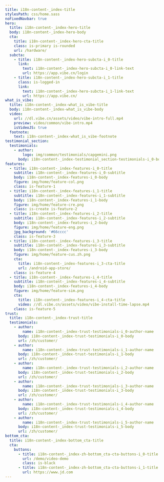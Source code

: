 ```yaml
---
title: i18n-content-_index-title
stylesPath: css/home.sass
noFixedNavbar: true
hero:
  title: i18n-content-_index-hero-title
  body: i18n-content-_index-hero-body
  cta:
    title: i18n-content-_index-hero-cta-title
    class: is-primary is-rounded
    url: /hardware/
  subcta:
    - title: i18n-content-_index-hero-subcta-i_0-title
      link:
        text: i18n-content-_index-hero-subcta-i_0-link-text
        url: https://app.vibe.cn/login
    - title: i18n-content-_index-hero-subcta-i_1-title
      class: is-logged-in
      link:
        text: i18n-content-_index-hero-subcta-i_1-link-text
        url: https://app.vibe.cn/
what_is_vibe:
  title: i18n-content-_index-what_is_vibe-title
  body: i18n-content-_index-what_is_vibe-body
  video:
    url: //dl.vibe.cn/assets/video/vibe-intro-full.mp4
    preview: video/common/vibe-intro.mp4
    isVideoJS: true
  footnote:
    text: i18n-content-_index-what_is_vibe-footnote
testimonial_section:
  testimonials:
    - author:
        logo: img/common/testimonials/capgemini.png
      body: i18n-content-_index-testimonial_section-testimonials-i_0-body
features:
  - title: i18n-content-_index-features-i_0-title
    subtitle: i18n-content-_index-features-i_0-subtitle
    body: i18n-content-_index-features-i_0-body
    figure: img/home/feature-col.png
    class: is-feature-1
  - title: i18n-content-_index-features-i_1-title
    subtitle: i18n-content-_index-features-i_1-subtitle
    body: i18n-content-_index-features-i_1-body
    figure: img/home/feature-cre.png
    class: is-create is-feature-2
  - title: i18n-content-_index-features-i_2-title
    subtitle: i18n-content-_index-features-i_2-subtitle
    body: i18n-content-_index-features-i_2-body
    figure: img/home/feature-eng.png
    jpg_background: '#66cccc'
    class: is-feature-3
  - title: i18n-content-_index-features-i_3-title
    subtitle: i18n-content-_index-features-i_3-subtitle
    body: i18n-content-_index-features-i_3-body
    figure: img/home/feature-cus.zh.png
    cta:
      title: i18n-content-_index-features-i_3-cta-title
      url: /android-app-store/
    class: is-feature-4
  - title: i18n-content-_index-features-i_4-title
    subtitle: i18n-content-_index-features-i_4-subtitle
    body: i18n-content-_index-features-i_4-body
    figure: img/home/feature-sim.png
    cta:
      title: i18n-content-_index-features-i_4-cta-title
      video: //dl.vibe.cn/assets/video/vibe-install-time-lapse.mp4
    class: is-feature-5
trust:
  title: i18n-content-_index-trust-title
  testimonials:
    - author:
        name: i18n-content-_index-trust-testimonials-i_0-author-name
      body: i18n-content-_index-trust-testimonials-i_0-body
      url: /zh/customer/
    - author:
        name: i18n-content-_index-trust-testimonials-i_1-author-name
      body: i18n-content-_index-trust-testimonials-i_1-body
      url: /zh/customer/
    - author:
        name: i18n-content-_index-trust-testimonials-i_2-author-name
      body: i18n-content-_index-trust-testimonials-i_2-body
      url: /zh/customer/
    - author:
        name: i18n-content-_index-trust-testimonials-i_3-author-name
      body: i18n-content-_index-trust-testimonials-i_3-body
      url: /zh/customer/
    - author:
        name: i18n-content-_index-trust-testimonials-i_4-author-name
      body: i18n-content-_index-trust-testimonials-i_4-body
      url: /zh/customer/
    - author:
        name: i18n-content-_index-trust-testimonials-i_5-author-name
      body: i18n-content-_index-trust-testimonials-i_5-body
      url: /zh/customer/
bottom_cta:
  title: i18n-content-_index-bottom_cta-title
  cta:
    buttons:
      - title: i18n-content-_index-zh-bottom_cta-cta-buttons-i_0-title
        url: /demo/video-demo
        class: is-black
      - title: i18n-content-_index-zh-bottom_cta-cta-buttons-i_1-title
        url: https://www.jd.com
---
```

